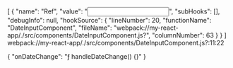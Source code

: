 [
  {
    "name": "Ref",
    "value": "<input />",
    "subHooks": [],
    "debugInfo": null,
    "hookSource": {
      "lineNumber": 20,
      "functionName": "DateInputComponent",
      "fileName": "webpack://my-react-app/./src/components/DateInputComponent.js?",
      "columnNumber": 63
    }
  }
]
webpack://my-react-app/./src/components/DateInputComponent.js?:11:22

{
  "onDateChange": "ƒ handleDateChange() {}"
}

